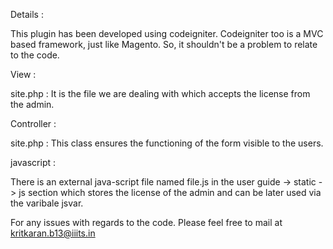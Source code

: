Details  :

This plugin has been developed using codeigniter. Codeigniter too is a MVC based framework, just like Magento. So, it shouldn't be a problem to relate to the code.


View :

site.php : It is the file we are dealing with which accepts the license from the admin.


Controller :


site.php : This class ensures the functioning of the form visible to the users.



javascript :


There is an external java-script file named file.js in the user guide -> static -> js section which stores the license of the admin and can be later used via the varibale jsvar.


For any issues with regards to the code. Please feel free to mail at kritkaran.b13@iiits.in 


